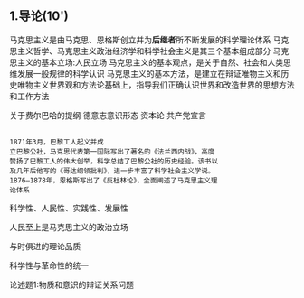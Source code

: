 ## 1.导论(10')
马克思主义是由马克思、恩格斯创立并为**后继者**所不断发展的科学理论体系
马克思主义哲学、马克思主义政治经济学和科学社会主义是其三个基本组成部分
马克思主义的基本立场:人民立场
马克思主义的基本观点，是关于自然、社会和人类思维发展一般规律的科学认识
马克思主义的基本方法，是建立在辩证唯物主义和历史唯物主义世界观和方法论基础上，指导我们正确认识世界和改造世界的思想方法和工作方法

关于费尔巴哈的提纲 德意志意识形态 资本论 共产党宣言

~~~

1871年3月，巴黎工人起义并成 
立巴黎公社，马克思代表第一国际写出了著名的《法兰西内战》，高度 
赞扬了巴黎工人的伟大创举，科学总结了巴黎公社的历史经验。该书以 
及几年后他写的《哥达纲领批判》，进一步丰富了科学社会主义学说。 
1876—1878年，恩格斯写出了《反杜林论》，全面阐述了马克思主义理 
论体系

~~~

科学性、人民性、实践性、发展性

人民至上是马克思主义的政治立场

与时俱进的理论品质

科学性与革命性的统一

论述题1:物质和意识的辩证关系问题  